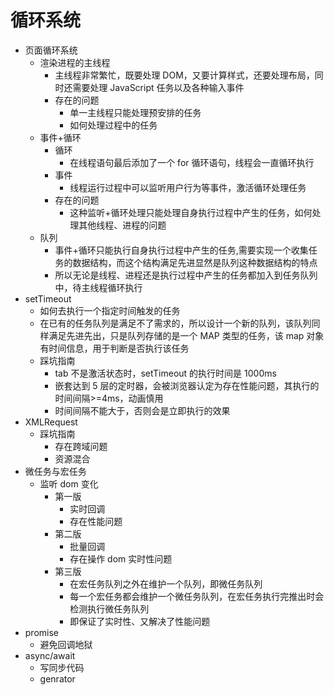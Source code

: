 # 循环系统

- 页面循环系统
  - 渲染进程的主线程
    - 主线程非常繁忙，既要处理 DOM，又要计算样式，还要处理布局，同时还需要处理 JavaScript 任务以及各种输入事件
    - 存在的问题
      - 单一主线程只能处理预安排的任务
      - 如何处理过程中的任务
  - 事件+循环
    - 循环
      - 在线程语句最后添加了一个 for 循环语句，线程会一直循环执行
    - 事件
      - 线程运行过程中可以监听用户行为等事件，激活循环处理任务
    - 存在的问题
      - 这种监听+循环处理只能处理自身执行过程中产生的任务，如何处理其他线程、进程的问题
  - 队列
    - 事件+循环只能执行自身执行过程中产生的任务,需要实现一个收集任务的数据结构，而这个结构满足先进显然是队列这种数据结构的特点
    - 所以无论是线程、进程还是执行过程中产生的任务都加入到任务队列中，待主线程循环执行
- setTimeout
  - 如何去执行一个指定时间触发的任务
  - 在已有的任务队列是满足不了需求的，所以设计一个新的队列，该队列同样满足先进先出，只是队列存储的是一个 MAP 类型的任务，该 map 对象有时间信息，用于判断是否执行该任务
  - 踩坑指南
    - tab 不是激活状态时，setTimeout 的执行时间是 1000ms
    - 嵌套达到 5 层的定时器，会被浏览器认定为存在性能问题，其执行的时间间隔>=4ms，动画慎用
    - 时间间隔不能大于，否则会是立即执行的效果
- XMLRequest
  - 踩坑指南
    - 存在跨域问题
    - 资源混合
- 微任务与宏任务
  - 监听 dom 变化
    - 第一版
      - 实时回调
      - 存在性能问题
    - 第二版
      - 批量回调
      - 存在操作 dom 实时性问题
    - 第三版
      - 在宏任务队列之外在维护一个队列，即微任务队列
      - 每一个宏任务都会维护一个微任务队列，在宏任务执行完推出时会检测执行微任务队列
      - 即保证了实时性、又解决了性能问题
- promise
  - 避免回调地狱
- async/await
  - 写同步代码
  - genrator
